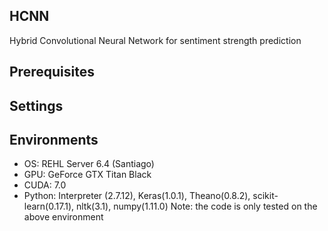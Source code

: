 ## HCNN
Hybrid Convolutional Neural Network for sentiment strength prediction

## Prerequisites
## Settings
## Environments
* OS: REHL Server 6.4 (Santiago)
* GPU: GeForce GTX Titan Black
* CUDA: 7.0
* Python: Interpreter (2.7.12), Keras(1.0.1), Theano(0.8.2), scikit-learn(0.17.1), nltk(3.1), numpy(1.11.0)
Note: the code is only tested on the above environment


